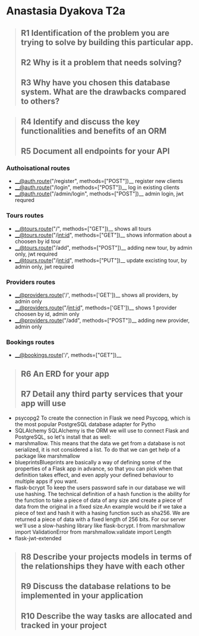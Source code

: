 # Anastasia Dyakova T2a

> ## R1	Identification of the problem you are trying to solve by building this particular app.
> ## R2	Why is it a problem that needs solving?
> ## R3	Why have you chosen this database system. What are the drawbacks compared to others?

> ## R4	Identify and discuss the key functionalities and benefits of an ORM
> ## R5	Document all endpoints for your API
### Authoisational routes
- __@auth.route("/register", methods=["POST"])__
register new clients
- __@auth.route("/login", methods=["POST"])__
log in existing clients
- __@auth.route("/admin/login", methods=["POST"])__
admin login, jwt requred
### Tours routes
- __@tours.route("/", methods=["GET"])__
shows all tours
- __@tours.route("/<int:id>", methods=["GET"])__
shows information about a choosen by id tour
- __@tours.route("/add", methods=["POST"])__
adding new tour, by admin only, jwt required
- __@tours.route("/<int:id>", methods=["PUT"])__
update excisting tour, by admin only, jwt required
### Providers routes
- __@providers.route('/', methods=['GET'])__
shows all providers, by admin only
- __@providers.route("/<int:id>", methods=['GET'])__
shows 1 provider choosen by id, admin only
- __@providers.route("/add", methods=["POST"])__
adding new provider, admin only
### Bookings routes
- __@bookings.route('/', methods=["GET"])__

> ## R6	An ERD for your app
> ## R7	Detail any third party services that your app will use
- psycopg2 To create the connection in Flask we need Psycopg, which is the most popular PostgreSQL database adapter for Pytho
- SQLAlchemy SQLAlchemy is the ORM we will use to connect Flask and PostgreSQL, so let's install that as well:
- marshmallow. This means that the data we get from a database is not serialized, it is not considered a list. To do that we can get help of a package like marshmallow
- blueprintsBlueprints are basically a way of defining some of the properties of a Flask app in advance, so that you can pick when that definition takes effect, and even apply your defined behaviour to multiple apps if you want. 
- flask-bcrypt To keep the users password safe in our database we will use hashing. The technical definition of a hash function is the ability for the function to take a piece of data of any size and create a piece of data from the original in a fixed size.An example would be if we take a piece of text and hash it with a hasing function such as sha256. We are returned a piece of data with a fixed length of 256 bits. For our server we'll use a slow-hashing library like flask-bcrypt. I
from marshmallow import ValidationError
from marshmallow.validate import Length
- flask-jwt-extended

> ## R8	Describe your projects models in terms of the relationships they have with each other
> ## R9	Discuss the database relations to be implemented in your application
> ## R10	Describe the way tasks are allocated and tracked in your project